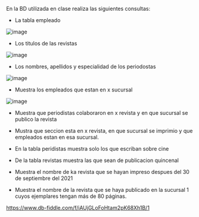 En la BD utilizada en clase realiza las siguientes consultas:

* La tabla empleado

![image](https://user-images.githubusercontent.com/101414787/170727821-2ee7f024-6f1c-4e59-a536-33500ca01d2d.png)


* Los titulos de las revistas

![image](https://user-images.githubusercontent.com/101414787/170728074-db25f10c-b40d-4fb1-985f-eee98a9b5e97.png)


* Los nombres, apellidos y especialidad de los periodostas

![image](https://user-images.githubusercontent.com/101414787/170728403-e536f946-6463-459f-a699-d522e46d4cfb.png)


* Muestra los empleados que estan en x sucursal

![image](https://user-images.githubusercontent.com/101414787/170733581-50435547-9e39-4e11-943e-e77eaa230aa0.png)


* Muestra que periodistas colaboraron en x revista y en que sucursal se publico la revista


* Mustra que seccion esta en x revista, en que sucursal se imprimio y que empleados estan en esa sucursal.
* En la tabla peridistas muestra solo los que escriban sobre cine
* De la tabla revistas muestra las que sean de publicacion quincenal
* Muestra el nombre de ka revista que se hayan impreso despues del 30 de septiembre del 2021
* Muestra el nombre de la revista que se haya publicado en la sucursal 1 cuyos ejemplares tengan más de 80 páginas.

https://www.db-fiddle.com/f/iAUjGLoFoHtam2pK68Xh1B/1
